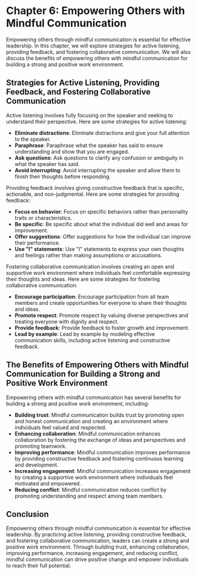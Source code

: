 Chapter 6: Empowering Others with Mindful Communication
=======================================================

Empowering others through mindful communication is essential for effective leadership. In this chapter, we will explore strategies for active listening, providing feedback, and fostering collaborative communication. We will also discuss the benefits of empowering others with mindful communication for building a strong and positive work environment.

Strategies for Active Listening, Providing Feedback, and Fostering Collaborative Communication
----------------------------------------------------------------------------------------------

Active listening involves fully focusing on the speaker and seeking to understand their perspective. Here are some strategies for active listening:

* **Eliminate distractions**: Eliminate distractions and give your full attention to the speaker.
* **Paraphrase**: Paraphrase what the speaker has said to ensure understanding and show that you are engaged.
* **Ask questions**: Ask questions to clarify any confusion or ambiguity in what the speaker has said.
* **Avoid interrupting**: Avoid interrupting the speaker and allow them to finish their thoughts before responding.

Providing feedback involves giving constructive feedback that is specific, actionable, and non-judgmental. Here are some strategies for providing feedback:

* **Focus on behavior**: Focus on specific behaviors rather than personality traits or characteristics.
* **Be specific**: Be specific about what the individual did well and areas for improvement.
* **Offer suggestions**: Offer suggestions for how the individual can improve their performance.
* **Use "I" statements**: Use "I" statements to express your own thoughts and feelings rather than making assumptions or accusations.

Fostering collaborative communication involves creating an open and supportive work environment where individuals feel comfortable expressing their thoughts and ideas. Here are some strategies for fostering collaborative communication:

* **Encourage participation**: Encourage participation from all team members and create opportunities for everyone to share their thoughts and ideas.
* **Promote respect**: Promote respect by valuing diverse perspectives and treating everyone with dignity and respect.
* **Provide feedback**: Provide feedback to foster growth and improvement.
* **Lead by example**: Lead by example by modeling effective communication skills, including active listening and constructive feedback.

The Benefits of Empowering Others with Mindful Communication for Building a Strong and Positive Work Environment
----------------------------------------------------------------------------------------------------------------

Empowering others with mindful communication has several benefits for building a strong and positive work environment, including:

* **Building trust**: Mindful communication builds trust by promoting open and honest communication and creating an environment where individuals feel valued and respected.
* **Enhancing collaboration**: Mindful communication enhances collaboration by fostering the exchange of ideas and perspectives and promoting teamwork.
* **Improving performance**: Mindful communication improves performance by providing constructive feedback and fostering continuous learning and development.
* **Increasing engagement**: Mindful communication increases engagement by creating a supportive work environment where individuals feel motivated and empowered.
* **Reducing conflict**: Mindful communication reduces conflict by promoting understanding and respect among team members.

Conclusion
----------

Empowering others through mindful communication is essential for effective leadership. By practicing active listening, providing constructive feedback, and fostering collaborative communication, leaders can create a strong and positive work environment. Through building trust, enhancing collaboration, improving performance, increasing engagement, and reducing conflict, mindful communication can drive positive change and empower individuals to reach their full potential.
